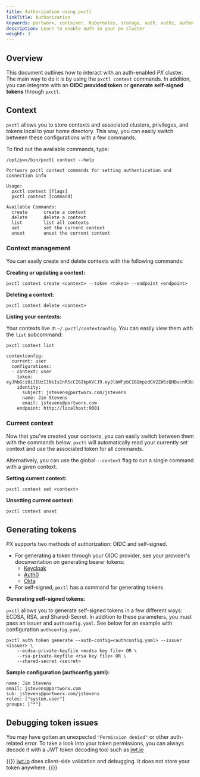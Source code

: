 ```yaml
---
title: Authorization using pxctl
linkTitle: Authorization
keywords: portworx, container, Kubernetes, storage, auth, authz, authorization, authentication, login, token, oidc, context, generate, self-signed, jwt, shared-secret, security
description: Learn to enable auth in your px cluster
weight: 3
---
```


## Overview

This document outlines how to interact with an auth-enabled _PX_ cluster. The main way to do it is by using the `pxctl context` commands. In addition, you can integrate with an __OIDC provided token__ or __generate self-signed tokens__ through `pxctl`.

## Context

`pxctl` allows you to store contexts and associated clusters, privileges, and tokens local to your home directory. This way, you can easily switch between these configurations with a few commands.

To find out the available commands, type:

```text
/opt/pwx/bin/pxctl context --help
```

```
Portworx pxctl context commands for setting authentication and connection info

Usage:
  pxctl context [flags]
  pxctl context [command]

Available Commands:
  create      create a context
  delete      delete a context
  list        list all contexts
  set         set the current context
  unset       unset the current context

```

### Context management

You can easily create and delete contexts with the following commands:

__Creating or updating a context:__

```text
pxctl context create <context> --token <token> --endpoint <endpoint>
```

__Deleting a context:__

```text
pxctl context delete <context>
```

__Listing your contexts:__

Your contexts live in `~/.pxctl/contextconfig`. You can easily view them with the `list` subcommand:

```text
pxctl context list
```

```
contextconfig:
  current: user
  configurations:
  - context: user
    token: eyJhbGciOiJIUzI1NiIsInR5cCI6IkpXVCJ9.eyJlbWFpbCI6ImpzdGV2ZW5zQHBvcnR3b3J4LmNvbSIsImV4cCI6MTU1MzcyNTMyMSwiZ3JvdXBzIjpbInB4LWVuZ2luZWVyaW5nIiwia3ViZXJuZXRlcy1jc2kiXSwiaWF0IjoxNTUzNjM4OTIxLCJpc3MiOiJwb3J0d29yeC5jb20iLCJuYW1lIjoiSmltIFN0ZXZlbnMiLCJyb2xlcyI6WyJzeXN0ZW0udXNlciJdLCJzdWIiOiJqc3RldmVuc0Bwb3J0d29yeC5jb20vanN0ZXZlbnMifQ.pZDbCIL7ldcImvIaNSjk18Ah3LqxX63MV378NiauRwk
    identity:
      subject: jstevens@portworx.com/jstevens
      name: Jim Stevens
      email: jstevens@portworx.com
    endpoint: http://localhost:9001
```


### Current context

Now that you've created your contexts, you can easily switch between them with the commands below. `pxctl` will automatically read your currently set context and use the associated token for all commands.

Alternatively, you can use the global `--context` flag to run a single command with a given context.

__Setting current context:__

```text
pxctl context set <context>
```

__Unsetting current context:__

```text
pxctl context unset
```

## Generating tokens

_PX_ supports two methods of authorization: OIDC and self-signed.

* For generating a token through your OIDC provider, see your provider's documentation on generating bearer tokens:
  * [Keycloak](https://www.keycloak.org/docs/1.9/server_development_guide/topics/admin-rest-api.html)
  * [Auth0](https://auth0.com/docs/api/authentication#get-token)
  * [Okta](https://developer.okta.com/docs/api/getting_started/getting_a_token/#token-expiration)
* For self-signed, `pxctl` has a command for generating tokens

__Generating self-signed tokens:__

`pxctl` allows you to generate self-signed tokens in a few different ways: ECDSA, RSA, and Shared-Secret. In addition to these parameters, you must pass an issuer and `authconfig.yaml`. See below for an example with configuration `authconfig.yaml`.

```text
pxctl auth token generate --auth-config=<authconfig.yaml> --issuer <issuer> \
    --ecdsa-private-keyfile <ecdsa key file> OR \
    --rsa-private-keyfile <rsa key file> OR \
    --shared-secret <secret>
```

__Sample configuration (authconfig.yaml):__

```text
name: Jim Stevens
email: jstevens@portworx.com
sub: jstevens@portworx.com/jstevens
roles: ["system.user"]
groups: ["*"]
```

## Debugging token issues

You may have gotten an unexpected `"Permission denied"` or other auth-related error. To take a look into your token permissions, you can always decode it with a JWT token decoding tool such as [jwt.io](https://jwt.io/)

{{<info>}}
[jwt.io](https://jwt.io/) does client-side validation and debugging. It does not store your token anywhere.
{{</info>}}
